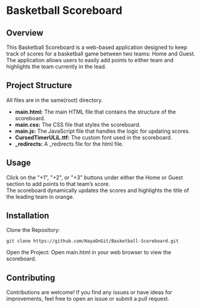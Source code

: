 #  Basketball Scoreboard
## Overview

This Basketball Scoreboard is a web-based application designed to keep track of scores for a basketball game between two teams: Home and Guest. The application allows users to easily add points to either team and highlights the team currently in the lead.

## Project Structure
All files are in the same(root) directory.

- **main.html:** The main HTML file that contains the structure of the scoreboard.
- **main.css:** The CSS file that styles the scoreboard.
- **main.js:** The JavaScript file that handles the logic for updating scores.
- **CursedTimerULiL.ttf:** The custom font used in the scoreboard.
- **_redirects:** A _redirects file for the html file.

## Usage

Click on the "+1", "+2", or "+3" buttons under either the Home or Guest section to add points to that team’s score.</br>
The scoreboard dynamically updates the scores and highlights the title of the leading team in orange.

## Installation

Clone the Repository:
```
git clone https://github.com/HayaOnGit/Basketball-Scoreboard.git
```

Open the Project:
Open main.html in your web browser to view the scoreboard.

## Contributing

Contributions are welcome! If you find any issues or have ideas for improvements, feel free to open an issue or submit a pull request.
